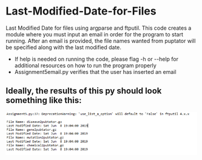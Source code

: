 # Last-Modified-Date-for-Files
Last Modified Date for files using argparse and ftputil. This code creates a module where you must input an email in order for the program to start running. After an email is provided, the file names wanted from puptator will be specified along with the last modified date.

* If help is needed on running the code, please flag -h or --help for additional resources on how to run the program properly
* Assignment5email.py verifies that the user has inserted an email
## Ideally, the results of this py should look something like this:
![endresults](endresults.PNG)
